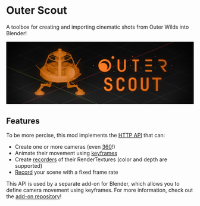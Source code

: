 # Outer Scout

A toolbox for creating and importing cinematic shots from Outer Wilds into Blender!

![thumbnail](thumbnail.png)

## Features

To be more percise, this mod implements the [HTTP API](OuterScout.WebApi/resources/openapi.yaml) that can:
- Create one or more cameras (even [360](OuterScout.WebApi/resources/openapi.yaml#L267)!)
- Animate their movement using [keyframes](OuterScout.WebApi/resources/openapi.yaml#L370)
- Create [recorders](OuterScout.WebApi/resources/openapi.yaml#L420) of their RenderTextures (color and depth are supported)
- [Record](OuterScout.WebApi/resources/openapi.yaml#L119) your scene with a fixed frame rate

This API is used by a separate add-on for Blender, which allows you to define camera movement using keyframes. For more information, check out the [add-on repository](https://github.com/Picalines/outer-scout-blender)!